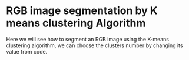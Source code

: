 # RGB image segmentation by K means clustering Algorithm
Here we will see how to segment an RGB image using the K-means clustering algorithm, we can choose the clusters number by changing its value from code. 

